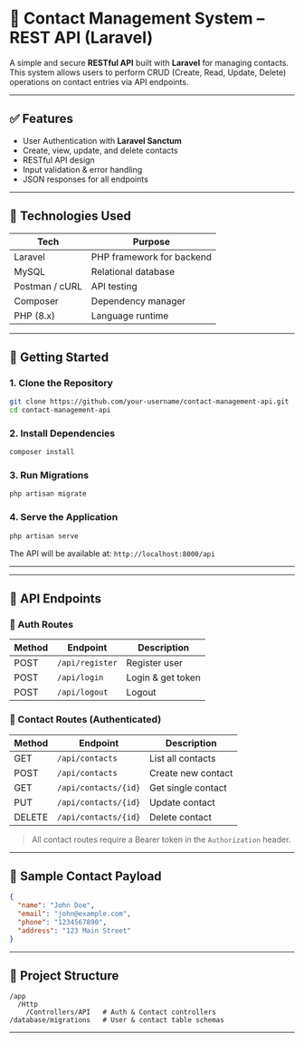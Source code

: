 
# 📇 Contact Management System – REST API (Laravel)

A simple and secure **RESTful API** built with **Laravel** for managing contacts. This system allows users to perform CRUD (Create, Read, Update, Delete) operations on contact entries via API endpoints.

---

## ✅ Features

* User Authentication with **Laravel Sanctum**
* Create, view, update, and delete contacts
* RESTful API design
* Input validation & error handling
* JSON responses for all endpoints

---

## 🔧 Technologies Used

| Tech            | Purpose                   |
| --------------- | ------------------------- |
| Laravel         | PHP framework for backend |
| MySQL           | Relational database       |
| Postman / cURL  | API testing               |
| Composer        | Dependency manager        |
| PHP (8.x)       | Language runtime          |

---

## 🚀 Getting Started

### 1. Clone the Repository

```bash
git clone https://github.com/your-username/contact-management-api.git
cd contact-management-api
```

### 2. Install Dependencies

```bash
composer install
```


### 3. Run Migrations

```bash
php artisan migrate
```

### 4. Serve the Application

```bash
php artisan serve
```

The API will be available at:
`http://localhost:8000/api`

---

---

## 🧪 API Endpoints

### 🔑 Auth Routes

| Method | Endpoint        | Description       |
| ------ | --------------- | ----------------- |
| POST   | `/api/register` | Register user     |
| POST   | `/api/login`    | Login & get token |
| POST   | `/api/logout`   | Logout            |

### 📇 Contact Routes (Authenticated)

| Method | Endpoint             | Description        |
| ------ | -------------------- | ------------------ |
| GET    | `/api/contacts`      | List all contacts  |
| POST   | `/api/contacts`      | Create new contact |
| GET    | `/api/contacts/{id}` | Get single contact |
| PUT    | `/api/contacts/{id}` | Update contact     |
| DELETE | `/api/contacts/{id}` | Delete contact     |

> All contact routes require a Bearer token in the `Authorization` header.

---

## 🧾 Sample Contact Payload

```json
{
  "name": "John Doe",
  "email": "john@example.com",
  "phone": "1234567890",
  "address": "123 Main Street"
}
```

---

## 📂 Project Structure

```
/app
  /Http
    /Controllers/API   # Auth & Contact controllers       
/database/migrations   # User & contact table schemas
```


---
